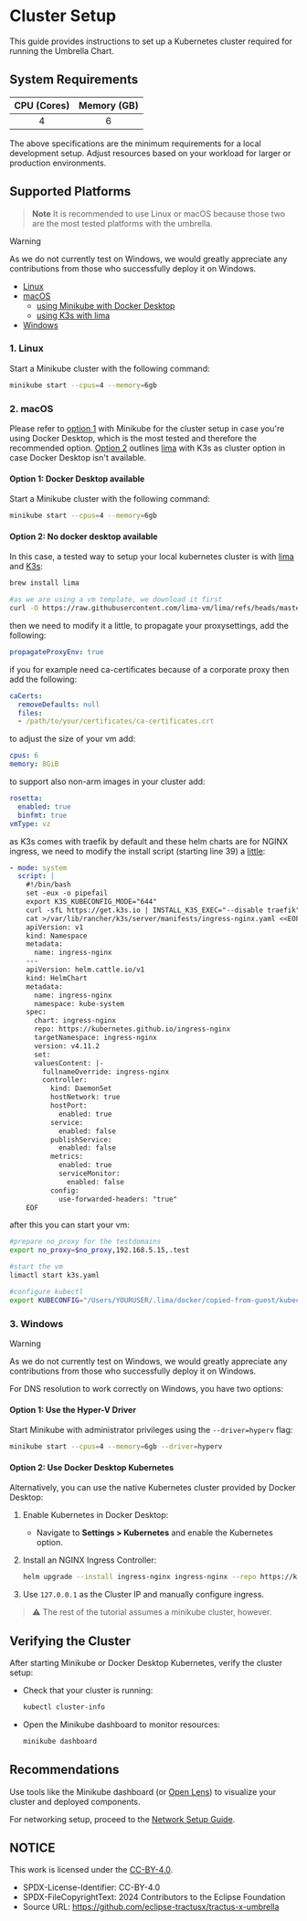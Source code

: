 # Cluster Setup

This guide provides instructions to set up a Kubernetes cluster required for running the Umbrella Chart.

## System Requirements

| CPU (Cores) | Memory (GB) |
| :----------:| :----------:|
|      4      |      6      |

The above specifications are the minimum requirements for a local development setup. Adjust resources based on your workload for larger or production environments.

## Supported Platforms

> **Note**
> It is recommended to use Linux or macOS because those two are the most tested platforms with the umbrella.

> [!WARNING]
> As we do not currently test on Windows, we would greatly appreciate any contributions from those who successfully deploy it on Windows.

- [Linux](#1-linux)
- [macOS](#2-macos)
  - [using Minikube with Docker Desktop](#option-1-docker-desktop-available)
  - [using K3s with lima](#option-2-no-docker-desktop-available)
- [Windows](#3-windows)

### 1. Linux

Start a Minikube cluster with the following command:

```bash
minikube start --cpus=4 --memory=6gb
```

### 2. macOS

Please refer to [option 1](#option-1-docker-desktop-available) with Minikube for the cluster setup in case you're using Docker Desktop, which is the most tested and therefore the recommended option.
[Option 2](#option-2-no-docker-desktop-available) outlines [lima](https://lima-vm.io/) with K3s as cluster option in case Docker Desktop isn't available.

#### Option 1: Docker Desktop available

Start a Minikube cluster with the following command:

```bash
minikube start --cpus=4 --memory=6gb
```

#### Option 2: No docker desktop available

In this case, a tested way to setup your local kubernetes cluster is with [lima](https://lima-vm.io/) and [K3s](https://k3s.io/):

```bash
brew install lima

#as we are using a vm template, we download it first
curl -O https://raw.githubusercontent.com/lima-vm/lima/refs/heads/master/templates/k3s.yaml
```

then we need to modify it a little, to propagate your proxysettings, add the following:

```yaml
propagateProxyEnv: true
```

if you for example need ca-certificates because of a corporate proxy then add the following:

```yaml
caCerts:
  removeDefaults: null
  files:
  - /path/to/your/certificates/ca-certificates.crt
```

to adjust the size of your vm add:

```yaml
cpus: 6
memory: 8GiB
```

to support also non-arm images in your cluster add:

```yaml
rosetta:
  enabled: true
  binfmt: true
vmType: vz
```

as K3s comes with traefik by default and these helm charts are for NGINX ingress, we need to modify the install script (starting line 39) a [little](https://www.suse.com/support/kb/doc/?id=000020082):

```yaml
- mode: system
  script: |
    #!/bin/bash
    set -eux -o pipefail
    export K3S_KUBECONFIG_MODE="644"
    curl -sfL https://get.k3s.io | INSTALL_K3S_EXEC="--disable traefik" sudo sh -
    cat >/var/lib/rancher/k3s/server/manifests/ingress-nginx.yaml <<EOF
    apiVersion: v1
    kind: Namespace
    metadata:
      name: ingress-nginx
    ---
    apiVersion: helm.cattle.io/v1
    kind: HelmChart
    metadata:
      name: ingress-nginx
      namespace: kube-system
    spec:
      chart: ingress-nginx
      repo: https://kubernetes.github.io/ingress-nginx
      targetNamespace: ingress-nginx
      version: v4.11.2
      set:
      valuesContent: |-
        fullnameOverride: ingress-nginx
        controller:
          kind: DaemonSet
          hostNetwork: true
          hostPort:
            enabled: true
          service:
            enabled: false
          publishService:
            enabled: false
          metrics:
            enabled: true
            serviceMonitor:
              enabled: false
          config:
            use-forwarded-headers: "true"
    EOF
```

after this you can start your vm:

```bash
#prepare no_proxy for the testdomains
export no_proxy=$no_proxy,192.168.5.15,.test

#start the vm
limactl start k3s.yaml

#configure kubectl
export KUBECONFIG="/Users/YOURUSER/.lima/docker/copied-from-guest/kubeconfig.yaml"
```

### 3. Windows

> [!WARNING]
> As we do not currently test on Windows, we would greatly appreciate any contributions from those who successfully deploy it on Windows.

For DNS resolution to work correctly on Windows, you have two options:

#### Option 1: Use the Hyper-V Driver

Start Minikube with administrator privileges using the `--driver=hyperv` flag:

```bash
minikube start --cpus=4 --memory=6gb --driver=hyperv
```

#### Option 2: Use Docker Desktop Kubernetes

Alternatively, you can use the native Kubernetes cluster provided by Docker Desktop:

1. Enable Kubernetes in Docker Desktop:
    - Navigate to **Settings > Kubernetes** and enable the Kubernetes option.

2. Install an NGINX Ingress Controller:

   ```bash
   helm upgrade --install ingress-nginx ingress-nginx --repo https://kubernetes.github.io/ingress-nginx --namespace ingress-nginx --create-namespace
   ```

3. Use `127.0.0.1` as the Cluster IP and manually configure ingress.

> :warning: The rest of the tutorial assumes a minikube cluster, however.

## Verifying the Cluster

After starting Minikube or Docker Desktop Kubernetes, verify the cluster setup:

- Check that your cluster is running:

  ```bash
  kubectl cluster-info
  ```

- Open the Minikube dashboard to monitor resources:

  ```bash
  minikube dashboard
  ```

## Recommendations

Use tools like the Minikube dashboard (or [Open Lens](https://k8slens.dev/)) to visualize your cluster and deployed components.

For networking setup, proceed to the [Network Setup Guide](../network/README.md).

## NOTICE

This work is licensed under the [CC-BY-4.0](https://creativecommons.org/licenses/by/4.0/legalcode).

- SPDX-License-Identifier: CC-BY-4.0
- SPDX-FileCopyrightText: 2024 Contributors to the Eclipse Foundation
- Source URL: <https://github.com/eclipse-tractusx/tractus-x-umbrella>
